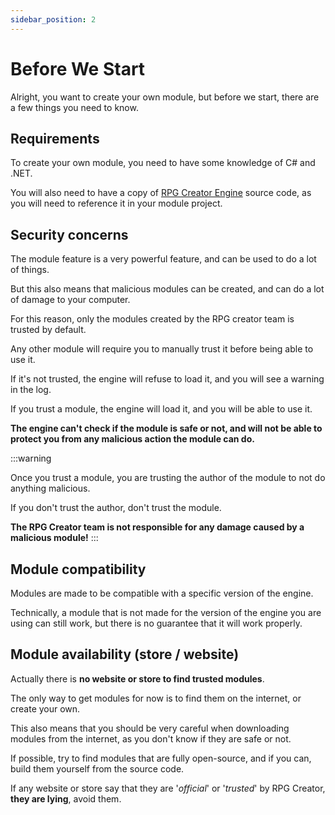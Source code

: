 ```yaml
---
sidebar_position: 2
---
```


# Before We Start

Alright, you want to create your own module, but before we start, there are a few things you need to know.

## Requirements

To create your own module, you need to have some knowledge of C# and .NET.

You will also need to have a copy of [RPG Creator Engine](https://github.com/Ward727a/RPGCreator) source code, as you will need to reference it in your module project.

## Security concerns

The module feature is a very powerful feature, and can be used to do a lot of things.

But this also means that malicious modules can be created, and can do a lot of damage to your computer.

For this reason, only the modules created by the RPG creator team is trusted by default.

Any other module will require you to manually trust it before being able to use it.

If it's not trusted, the engine will refuse to load it, and you will see a warning in the log.

If you trust a module, the engine will load it, and you will be able to use it.

**The engine can't check if the module is safe or not, and will not be able to protect you from any malicious action the module can do.**

:::warning

Once you trust a module, you are trusting the author of the module to not do anything malicious.

If you don't trust the author, don't trust the module.

**The RPG Creator team is not responsible for any damage caused by a malicious module!**
:::

## Module compatibility

Modules are made to be compatible with a specific version of the engine.

Technically, a module that is not made for the version of the engine you are using can still work, but there is no guarantee that it will work properly.

## Module availability (store / website)

Actually there is **no website or store to find trusted modules**.

The only way to get modules for now is to find them on the internet, or create your own.

This also means that you should be very careful when downloading modules from the internet, as you don't know if they are safe or not.

If possible, try to find modules that are fully open-source, and if you can, build them yourself from the source code.

If any website or store say that they are '*official*' or '*trusted*' by RPG Creator, **they are lying**, avoid them.